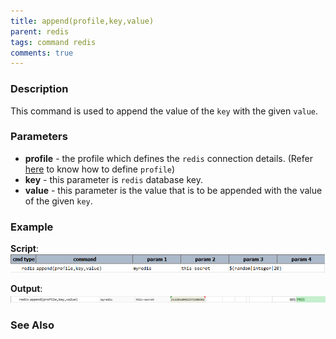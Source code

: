 ```yaml
---
title: append(profile,key,value)
parent: redis
tags: command redis
comments: true
---
```


### Description
This command is used to append the value of the `key` with the given `value`. 


### Parameters
-  **profile** - the profile which defines the `redis` connection details. (Refer [here](index.html#defining-profile) to know how to define `profile`)
-  **key** - this parameter is `redis` database key.
-  **value** - this parameter is the value that is to be appended with the value of the given `key`.


### Example
**Script**:<br/>
![](image/append_01.png)

**Output**:<br/>
![](image/append_02.png)


### See Also